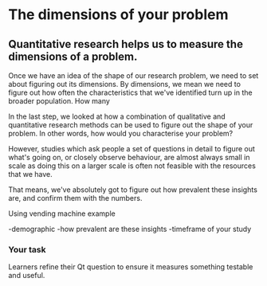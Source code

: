 # The dimensions of your problem

## Quantitative research helps us to measure the dimensions of a problem.

Once we have an idea of the shape of our research problem, we need to set about figuring out its dimensions.  By dimensions, we mean we need to figure out how often the characteristics that we've identified turn up in the broader population.  How many 

In the last step, we looked at how a combination of qualitative and quantitative research methods can be used to figure out the shape of your problem.  In other words, how would you characterise your problem?

However, studies which ask people a set of questions in detail to figure out what's going on, or closely observe behaviour, are almost always small in scale as doing this on a larger scale is often not feasible with the resources that we have.

That means, we've absolutely got to figure out how prevalent these insights are, and confirm them with the numbers.


Using vending machine example

-demographic
-how prevalent are these insights
-timeframe of your study



### Your task

Learners refine their Qt question to ensure it measures something testable and useful.
